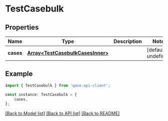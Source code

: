 # TestCasebulk


## Properties

Name | Type | Description | Notes
------------ | ------------- | ------------- | -------------
**cases** | [**Array&lt;TestCasebulkCasesInner&gt;**](TestCasebulkCasesInner.md) |  | [default to undefined]

## Example

```typescript
import { TestCasebulk } from 'qase-api-client';

const instance: TestCasebulk = {
    cases,
};
```

[[Back to Model list]](../README.md#documentation-for-models) [[Back to API list]](../README.md#documentation-for-api-endpoints) [[Back to README]](../README.md)
